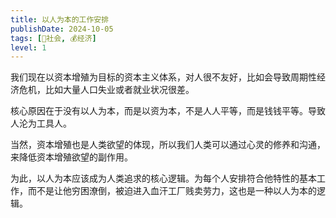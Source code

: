 ```yaml
---
title: 以人为本的工作安排
publishDate: 2024-10-05
tags: [👫社会, 💰经济]
level: 1
---
```


我们现在以资本增殖为目标的资本主义体系，对人很不友好，比如会导致周期性经济危机，比如大量人口失业或者就业状况很差。

核心原因在于没有以人为本，而是以资为本，不是人人平等，而是钱钱平等。导致人沦为工具人。

当然，资本增殖也是人类欲望的体现，所以我们人类可以通过心灵的修养和沟通，来降低资本增殖欲望的副作用。

为此，以人为本应该成为人类追求的核心逻辑。为每个人安排符合他特性的基本工作，而不是让他穷困潦倒，被迫进入血汗工厂贱卖劳力，这也是一种以人为本的逻辑。

